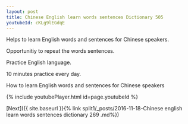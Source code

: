 ```yaml
---
layout: post
title: Chinese English learn words sentences Dictionary 505 
youtubeId: cKLg9lEGdqE
---
```

 
 
Helps to learn English words and sentences for Chinese speakers.

Opportunitiy to repeat the words sentences. 

Practice English language. 
 
10 minutes practice every day. 
 
How to learn English words and sentences for Chinese speakers 
 
{% include youtubePlayer.html id=page.youtubeId %}
 
 
[Next]({{ site.baseurl }}{% link  split1/_posts/2016-11-18-Chinese english learn words sentences dictionary 269 .md%})
 
